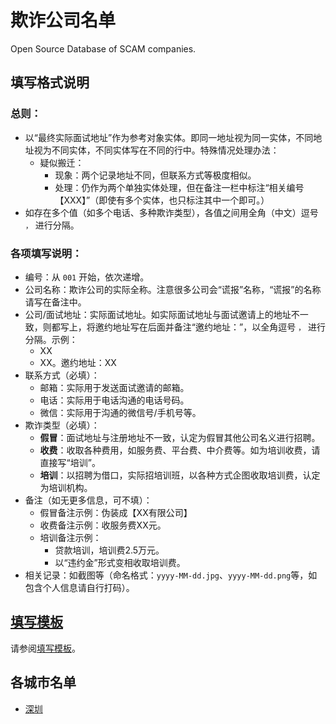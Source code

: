 # 欺诈公司名单
Open Source Database of SCAM companies.

## 填写格式说明

### 总则：

- 以“最终实际面试地址”作为参考对象实体。即同一地址视为同一实体，不同地址视为不同实体，不同实体写在不同的行中。特殊情况处理办法：
  - 疑似搬迁：
    - 现象：两个记录地址不同，但联系方式等极度相似。
    - 处理：仍作为两个单独实体处理，但在备注一栏中标注“相关编号【XXX】”（即使有多个实体，也只标注其中一个即可。）
- 如存在多个值（如多个电话、多种欺诈类型），各值之间用全角（中文）逗号 `，` 进行分隔。

### 各项填写说明：

- 编号：从 `001` 开始，依次递增。
- 公司名称：欺诈公司的实际全称。注意很多公司会“谎报”名称，“谎报”的名称请写在备注中。
- 公司/面试地址：实际面试地址。如实际面试地址与面试邀请上的地址不一致，则都写上，将邀约地址写在后面并备注“邀约地址：”，以全角逗号 `，` 进行分隔。示例：
  - XX
  - XX。邀约地址：XX
- 联系方式（必填）：
  - 邮箱：实际用于发送面试邀请的邮箱。
  - 电话：实际用于电话沟通的电话号码。
  - 微信：实际用于沟通的微信号/手机号等。
- 欺诈类型（必填）：
  - **假冒**：面试地址与注册地址不一致，认定为假冒其他公司名义进行招聘。
  - **收费**：收取各种费用，如服务费、平台费、中介费等。如为培训收费，请直接写“培训”。
  - **培训**：以招聘为借口，实际招培训班，以各种方式企图收取培训费，认定为培训机构。
- 备注（如无更多信息，可不填）：
  - 假冒备注示例：伪装成【XX有限公司】
  - 收费备注示例：收服务费XX元。
  - 培训备注示例：
    - 贷款培训，培训费2.5万元。
    - 以“违约金”形式变相收取培训费。
- 相关记录：如截图等（命名格式：`yyyy-MM-dd.jpg`、`yyyy-MM-dd.png`等，如包含个人信息请自行打码）。

## [填写模板](./Template.md)

请参阅[填写模板](./Template.md)。

## 各城市名单

- [深圳](./Shenzhen_深圳.md)
